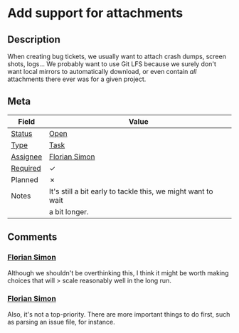 # Add support for attachments

## Description

When creating bug tickets, we usually want to attach crash dumps, screen shots, logs… We probably want to use Git LFS because we surely don't want local mirrors to automatically download, or even contain *all* attachments there ever was for a given project.

## Meta

| Field            | Value                                                        |
| ---------------- | ------------------------------------------------------------ |
| [Status](F001)   | [Open](ST001)                                                |
| [Type](F002)     | [Task](T001)                                                 |
| [Assignee](F003) | [Florian Simon](U001)                                        |
| [Required](F004) | &check;                                                      |
| Planned          | &cross;                                                      |
| Notes            | It's still a bit early to tackle this, we might want to wait |
|                  | a bit longer.                                                |

## Comments

### [Florian Simon](U001)
Although we shouldn't be overthinking this, I think it might be worth making choices that will > scale reasonably well in the long run.

### [Florian Simon](U001)
Also, it's not a top-priority. There are more important things to do first, such as parsing an issue file, for instance.
